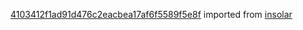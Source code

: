 [4103412f1ad91d476c2eacbea17af6f5589f5e8f](https://github.com/insolar/insolar/commit/4103412f1ad91d476c2eacbea17af6f5589f5e8f) imported from [insolar](https://github.com/insolar/insolar)
